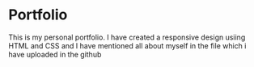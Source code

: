 # Portfolio

This is my personal portfolio. I have created a responsive design usiing HTML and CSS and I have mentioned all about myself in the file which i have uploaded in the github
